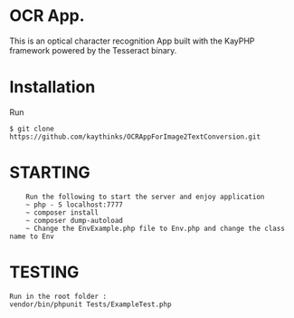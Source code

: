 # OCR App.

This is an optical character recognition App built with the KayPHP framework powered by the Tesseract binary.

# Installation

Run 
```
$ git clone https://github.com/kaythinks/OCRAppForImage2TextConversion.git
```

# STARTING

		Run the following to start the server and enjoy application
		~ php - S localhost:7777 
		~ composer install 
		~ composer dump-autoload
		~ Change the EnvExample.php file to Env.php and change the class name to Env

# TESTING
    Run in the root folder :
    vendor/bin/phpunit Tests/ExampleTest.php
